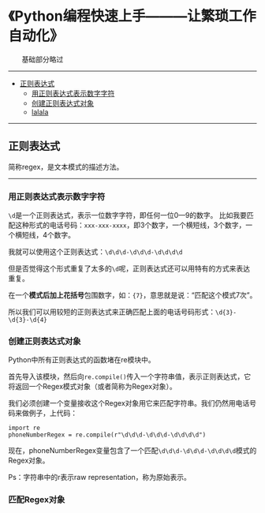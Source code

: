 # 《Python编程快速上手———让繁琐工作自动化》
        基础部分略过

---
- [正则表达式](#正则表达式)
  - [用正则表达式表示数字字符](#用正则表达式表示数字字符)
  - [创建正则表达式对象](#创建正则表达式对象)
  - [lalala]()


---

<a id = "正则表达式"></a>
## 正则表达式

简称regex，是文本模式的描述方法。

---
<a id = 用正则表达式表示数字字符></a>
### 用正则表达式表示数字字符

`\d`是一个正则表达式，表示一位数字字符，即任何一位0—9的数字。
比如我要匹配这种形式的电话号码：`xxx-xxx-xxxx`，即3个数字，一个横短线，3个数字，一个横短线，4个数字。

我就可以使用这个正则表达式：`\d\d\d-\d\d\d-\d\d\d\d`

但是否觉得这个形式重复了太多的`\d`呢，正则表达式还可以用特有的方式来表达重复。

在一个**模式后加上花括号**包围数字，如：`{7}`，意思就是说：“匹配这个模式7次”。

所以我们可以用较短的正则表达式来正确匹配上面的电话号码形式：`\d{3}-\d{3}-\d{4}`


<a id = "创建正则表达式对象"></a>
### 创建正则表达式对象

Python中所有正则表达式的函数堵在re模块中。

首先导入该模块，然后向`re.compile()`传入一个字符串值，表示正则表达式，它将返回一个Regex模式对象（或者简称为Regex对象）。

我们必须创建一个变量接收这个Regex对象用它来匹配字符串。我们仍然用电话号码来做例子，上代码：
```
import re
phoneNumberRegex = re.compile(r"\d\d\d-\d\d\d-\d\d\d\d")
```

现在，phoneNumberRegex变量包含了一个匹配`\d\d\d-\d\d\d-\d\d\d\d`模式的Regex对象。

Ps：字符串中的r表示raw representation，称为原始表示。


### 匹配Regex对象

